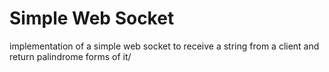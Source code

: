 # Simple Web Socket

implementation of a simple web socket to receive a string from a client and return palindrome forms of it/